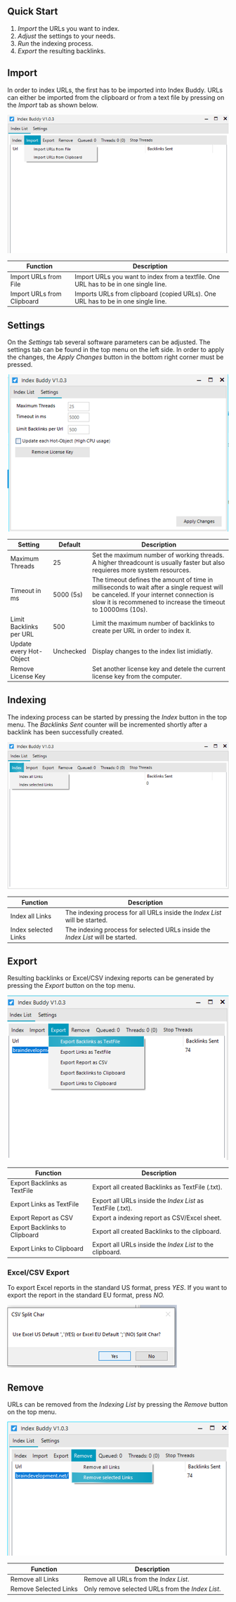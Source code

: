 ## Quick Start
1. *Import* the URLs you want to index.
2. *Adjust* the settings to your needs.
3. *Run* the indexing process.
4. *Export* the resulting backlinks.

## Import
In order to index URLs, the first has to be imported into Index Buddy.
URLs can either be imported from the clipboard or from a text file by pressing on the *Import* tab as shown below.

![Import URLs](assets/img/import.png)


|Function | Description
--- | ---
|Import URLs from File | Import URLs you want to index from a textfile. One URL has to be in one single line.
|Import URLs from Clipboard | Imports URLs from clipboard (copied URLs). One URL has to be in one single line.

## Settings
On the *Settings* tab several software parameters can be adjusted. The settings tab can be found in the top menu on the left side. In order to apply the changes, the *Apply Changes* button in the bottom right corner must be pressed.

![Settings 1](assets/img/settings1.png)

|Setting | Default | Description
--- | --- | ---
|Maximum Threads|25|Set the maximum number of working threads. A higher threadcount is usually faster but also requieres more system resources.
|Timeout in ms|5000 (5s)|The timeout defines the amount of time in milliseconds to wait after a single request will be canceled. If your internet connection is slow it is recommened to increase the timeout to 10000ms (10s).
|Limit Backlinks per URL|500|Limit the maximum number of backlinks to create per URL in order to index it.
|Update every Hot-Object| Unchecked| Display changes to the index list imidiatly.
|Remove License Key| | Set another license key and detele the current license key from the computer.

## Indexing

The indexing process can be started by pressing the *Index* button in the top menu. The *Backlinks Sent* counter will be incremented shortly after a backlink has been successfully created.

![Run indexing process](assets/img/index1.png)

|Function | Description
--- | ---
|Index all Links | The indexing process for all URLs inside the *Index List* will be started.
|Index selected Links| The indexing process for selected URLs inside the *Index List* will be started.

## Export
Resulting backlinks or Excel/CSV indexing reports can be generated by pressing the *Export* button on the top menu.

![Export 1](assets/img/export1.png)

|Function | Description
--- | ---
|Export Backlinks as TextFile | Export all created Backlinks as TextFile (.txt).
|Export Links as TextFile| Export all URLs inside the *Index List* as TextFile (.txt).
|Export Report as CSV| Export a indexing report as CSV/Excel sheet.
|Export Backlinks to Clipboard | Export all created Backlinks to the clipboard.
|Export Links to Clipboard| Export all URLs inside the *Index List* to the clipboard.

### Excel/CSV Export
To export Excel reports in the standard US format, press *YES*.
If you want to export the report in the standard EU format, press *NO.*

![Export Excel](assets/img/export7.png)

## Remove
URLs can be removed from the *Indexing List* by pressing the *Remove* button on the top menu.

![Remove URLs](assets/img/remove1.png)

|Function | Description
--- | ---
| Remove all Links | Remove all URLs from the *Index List*.
| Remove Selected Links | Only remove selected URLs from the *Index List*.